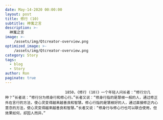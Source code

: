 ```yaml
---
date: May-14-2020 00:00:00
layout: post
title: 修行 (10)
subtitle: 神寓之言
description: >-
  神寓之言
image: >-
    /assets/img/Qtcreator-overview.png
optimized_image: >-
    /assets/img/Qtcreator-overview.png
category: Story
tags:
  - blog
  - Story
author: Ron
paginate: true
---
```


							　　1850，《修行 (10)》一个年轻人问长者：“修行分几种？”长者说：“修行分为修身行和修心行。”长者又说：“修身行指的是慧根一般的人，通过修正外在言行的方法，使心灵变得越来越善良和智慧。修心行指的是慧根好的人，通过直接修正内心意念的方法，使心灵变得越来越善良和智慧。”长者又说：“修身行与修心行也可以联合使用，但效果如何，却因人而异。”
							
							
						